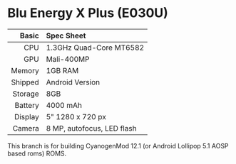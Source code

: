 Blu Energy X Plus (E030U)
==============

Basic   | Spec Sheet
-------:|:-------------------------
CPU     | 1.3GHz Quad-Core MT6582
GPU     | Mali-400MP
Memory  | 1GB RAM
Shipped | Android Version | 5.0
Storage | 8GB
Battery | 4000 mAh
Display | 5" 1280 x 720 px
Camera  | 8 MP, autofocus, LED flash

This branch is for building CyanogenMod 12.1 (or Android Lollipop 5.1 AOSP based roms) ROMS.

